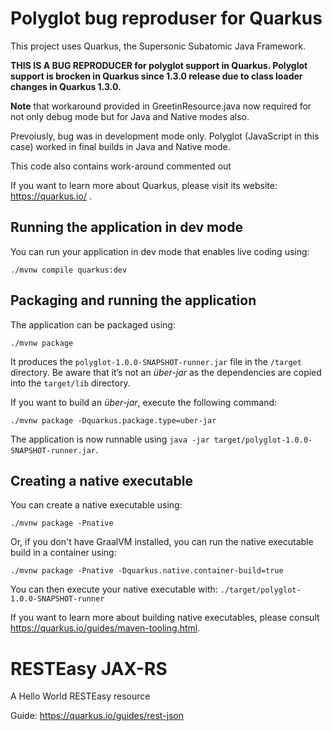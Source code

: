 # Polyglot bug reproduser for Quarkus

This project uses Quarkus, the Supersonic Subatomic Java Framework.


**THIS IS A BUG REPRODUCER for polyglot support in Quarkus. Polyglot support is brocken in Quarkus since 1.3.0 release
  due to class loader changes in Quarkus 1.3.0.**

**Note** that workaround provided in GreetinResource.java now required for not only debug mode but for Java and Native modes also.

Prevoiusly, bug was in development mode only. Polyglot (JavaScript in this case) worked in final builds in Java and Native mode.

This code also contains work-around commented out
 
If you want to learn more about Quarkus, please visit its website: https://quarkus.io/ .

## Running the application in dev mode

You can run your application in dev mode that enables live coding using:
```shell script
./mvnw compile quarkus:dev
```

## Packaging and running the application

The application can be packaged using:
```shell script
./mvnw package
```
It produces the `polyglot-1.0.0-SNAPSHOT-runner.jar` file in the `/target` directory.
Be aware that it’s not an _über-jar_ as the dependencies are copied into the `target/lib` directory.

If you want to build an _über-jar_, execute the following command:
```shell script
./mvnw package -Dquarkus.package.type=uber-jar
```

The application is now runnable using `java -jar target/polyglot-1.0.0-SNAPSHOT-runner.jar`.

## Creating a native executable

You can create a native executable using: 
```shell script
./mvnw package -Pnative
```

Or, if you don't have GraalVM installed, you can run the native executable build in a container using: 
```shell script
./mvnw package -Pnative -Dquarkus.native.container-build=true
```

You can then execute your native executable with: `./target/polyglot-1.0.0-SNAPSHOT-runner`

If you want to learn more about building native executables, please consult https://quarkus.io/guides/maven-tooling.html.

# RESTEasy JAX-RS

<p>A Hello World RESTEasy resource</p>

Guide: https://quarkus.io/guides/rest-json
